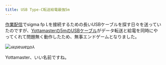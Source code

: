 ```yaml
---
title: USB Type-C転送給電最強5m
---
```

[作業配信](https://www.youtube.com/c/r7kamura)でsigma fp Lを接続するための長いUSBケーブルを探す日々を送っていたのですが、[Yottamasterの5mのUSBケーブル](https://www.amazon.co.jp/dp/B09Y1BY75P)がデータ転送と給電を同時にやってくれて問題無く動作したため、無事エンドゲームとなりました。

![](https://lh6.googleusercontent.com/c8_Vv7CrWV1CaZDC0eZ9Z4gGtITOEeOmcT7qkTl77EbHoA1bgj6kaa8jzozVgMDbFo7WQfyHQkxpLXgUS4omqBeAS8X5rG6DfUPtKixpy2aUxyboJbSGg0OUMh_cuCCXeN0eOQ7uJFygVUtapNXGik4lCXC3v41CnVsaCYuP1cSDq-QJOZUxxcGJv_MMkw "ɹǝʇsɐɯɐʇʇo⅄")

Yottamaster、いい名前ですね。
